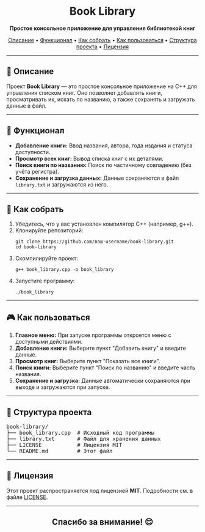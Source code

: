 <h1 align="center">Book Library</h1>

<p align="center">
  <strong>Простое консольное приложение для управления библиотекой книг</strong>
</p>

<p align="center">
  <a href="#описание">Описание</a> •
  <a href="#функционал">Функционал</a> •
  <a href="#как-собрать">Как собрать</a> •
  <a href="#как-пользоваться">Как пользоваться</a> •
  <a href="#структура-проекта">Структура проекта</a> •
  <a href="#лицензия">Лицензия</a>
</p>

---

<h2 id="описание">📖 Описание</h2>

<p>
  Проект <strong>Book Library</strong> — это простое консольное приложение на C++ для управления списком книг. Оно позволяет добавлять книги, просматривать их, искать по названию, а также сохранять и загружать данные в файл.
</p>

---

<h2 id="функционал">🚀 Функционал</h2>

<ul>
  <li><strong>Добавление книги:</strong> Ввод названия, автора, года издания и статуса доступности.</li>
  <li><strong>Просмотр всех книг:</strong> Вывод списка книг с их деталями.</li>
  <li><strong>Поиск книги по названию:</strong> Поиск по частичному совпадению (без учёта регистра).</li>
  <li><strong>Сохранение и загрузка данных:</strong> Данные сохраняются в файл <code>library.txt</code> и загружаются из него.</li>
</ul>

---

<h2 id="как-собрать">🔧 Как собрать</h2>

<ol>
  <li>Убедитесь, что у вас установлен компилятор C++ (например, g++).</li>
  <li>Клонируйте репозиторий:
    <pre><code>git clone https://github.com/ваш-username/book-library.git
cd book-library</code></pre>
  </li>
  <li>Скомпилируйте проект:
    <pre><code>g++ book_library.cpp -o book_library</code></pre>
  </li>
  <li>Запустите программу:
    <pre><code>./book_library</code></pre>
  </li>
</ol>

---

<h2 id="как-пользоваться">🎮 Как пользоваться</h2>

<ol>
  <li><strong>Главное меню:</strong> При запуске программы откроется меню с доступными действиями.</li>
  <li><strong>Добавление книги:</strong> Выберите пункт "Добавить книгу" и введите данные.</li>
  <li><strong>Просмотр книг:</strong> Выберите пункт "Показать все книги".</li>
  <li><strong>Поиск книги:</strong> Выберите пункт "Поиск по названию" и введите часть названия.</li>
  <li><strong>Сохранение и загрузка:</strong> Данные автоматически сохраняются при выходе и загружаются при запуске.</li>
</ol>

---

<h2 id="структура-проекта">📂 Структура проекта</h2>

<pre>
book-library/
├── book_library.cpp  # Исходный код программы
├── library.txt       # Файл для хранения данных
├── LICENSE           # Лицензия MIT
└── README.md         # Этот файл
</pre>

---

<h2 id="лицензия">📜 Лицензия</h2>

<p>
  Этот проект распространяется под лицензией <strong>MIT</strong>. Подробности см. в файле <a href="LICENSE">LICENSE</a>.
</p>

---

<h2 align="center">Спасибо за внимание! 😊</h2>
